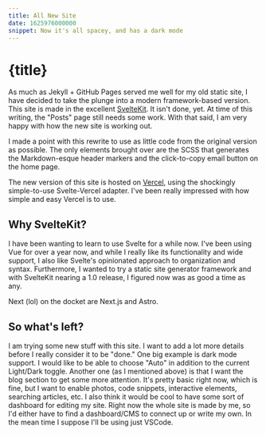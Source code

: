 ```yaml
---
title: All New Site
date: 1625976000000
snippet: Now it's all spacey, and has a dark mode
---
```


# {title}

As much as Jekyll + GitHub Pages served me well for my old static site, I have
decided to take the plunge into a modern framework-based version. This site is
made in the excellent [SvelteKit](https://kit.svelte.dev/). It isn't done, yet.
At time of this writing, the "Posts" page still needs
some work. With that said, I am very happy with how the new site is working out.

I made a point with this rewrite to use as little code from the original version
as possible. The only elements brought over are the SCSS that generates the
Markdown-esque header markers and the click-to-copy email button on the home
page.

The new version of this site is hosted on [Vercel](https://vercel.com/), using
the shockingly simple-to-use Svelte-Vercel adapter. I've been really impressed
with how simple and easy Vercel is to use.

## Why SvelteKit?

I have been wanting to learn to use Svelte for a while now. I've been using Vue
for over a year now, and while I really like its functionality and wide support,
I also like Svelte's opinionated approach to organization and syntax.
Furthermore, I wanted to try a static site generator framework and with
SvelteKit nearing a 1.0 release, I figured now was as good a time as any.  

Next (lol) on the docket are Next.js and Astro.

## So what's left?

I am trying some new stuff with this site. I want to add a lot more details
before I really consider it to be "done." One big example is dark mode support.
I would like to be able to choose "Auto" in addition to the current Light/Dark
toggle. Another one (as I mentioned above) is that I want the blog section to
get some more attention. It's pretty basic right now, which is fine, but I want
to enable photos, code snippets, interactive elements, searching articles, etc.
I also think it would be cool to have some sort of dashboard for editing my
site. Right now the whole site is made by me, so I'd either have to find a
dashboard/CMS to connect up or write my own. In the mean time I suppose I'll be using just VSCode.

